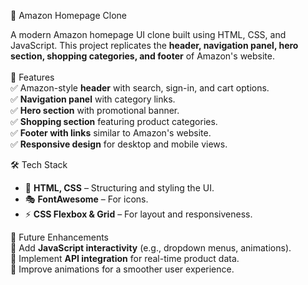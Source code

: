 🛒 Amazon Homepage Clone<br>

A modern Amazon homepage UI clone built using HTML, CSS, and JavaScript. This project replicates the **header, navigation panel, hero section, shopping categories, and footer** of Amazon's website.<br>
<br> 
🚀 Features<br>
✅ Amazon-style **header** with search, sign-in, and cart options.<br>
✅ **Navigation panel** with category links.<br>
✅ **Hero section** with promotional banner.  
✅ **Shopping section** featuring product categories.  
✅ **Footer with links** similar to Amazon's website.  
✅ **Responsive design** for desktop and mobile views.

🛠 Tech Stack
- 🎨 **HTML, CSS** – Structuring and styling the UI.   
- 🎭 **FontAwesome** – For icons.  
- ⚡ **CSS Flexbox & Grid** – For layout and responsiveness.
  
📌 Future Enhancements<br>
🔹 Add **JavaScript interactivity** (e.g., dropdown menus, animations).   
🔹 Implement **API integration** for real-time product data.<br>
🔹 Improve animations for a smoother user experience.<br>
